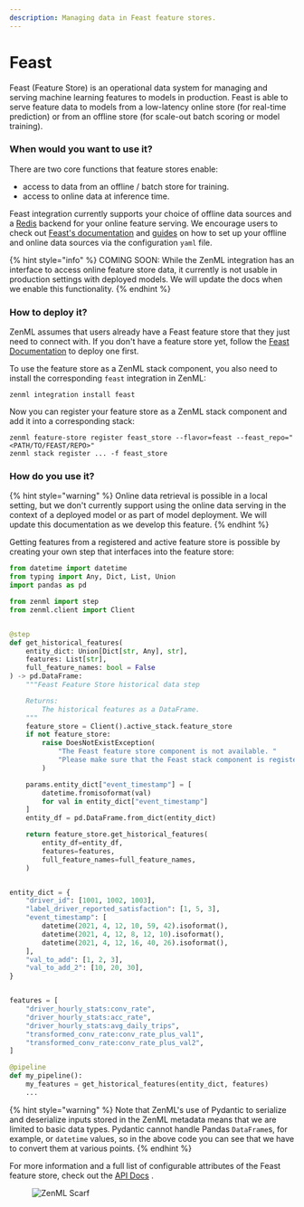 ```yaml
---
description: Managing data in Feast feature stores.
---
```


# Feast

Feast (Feature Store) is an operational data system for managing and serving machine learning features to models in production. Feast is able to serve feature data to models from a low-latency online store (for real-time prediction) or from an offline store (for scale-out batch scoring or model training).

### When would you want to use it?

There are two core functions that feature stores enable:

* access to data from an offline / batch store for training.
* access to online data at inference time.

Feast integration currently supports your choice of offline data sources and a [Redis](https://redis.com/) backend for your online feature serving. We encourage users to check out [Feast's documentation](https://docs.feast.dev/) and [guides](https://docs.feast.dev/how-to-guides/) on how to set up your offline and online data sources via the configuration `yaml` file.

{% hint style="info" %}
COMING SOON: While the ZenML integration has an interface to access online feature store data, it currently is not usable in production settings with deployed models. We will update the docs when we enable this functionality.
{% endhint %}

### How to deploy it?

ZenML assumes that users already have a Feast feature store that they just need to connect with. If you don't have a feature store yet, follow the [Feast Documentation](https://docs.feast.dev/how-to-guides/feast-snowflake-gcp-aws/deploy-a-feature-store) to deploy one first.

To use the feature store as a ZenML stack component, you also need to install the corresponding `feast` integration in ZenML:

```shell
zenml integration install feast
```

Now you can register your feature store as a ZenML stack component and add it into a corresponding stack:

```shell
zenml feature-store register feast_store --flavor=feast --feast_repo="<PATH/TO/FEAST/REPO>"
zenml stack register ... -f feast_store
```

### How do you use it?

{% hint style="warning" %}
Online data retrieval is possible in a local setting, but we don't currently support using the online data serving in the context of a deployed model or as part of model deployment. We will update this documentation as we develop this feature.
{% endhint %}

Getting features from a registered and active feature store is possible by creating your own step that interfaces into the feature store:

```python
from datetime import datetime
from typing import Any, Dict, List, Union
import pandas as pd

from zenml import step
from zenml.client import Client


@step
def get_historical_features(
    entity_dict: Union[Dict[str, Any], str],
    features: List[str],
    full_feature_names: bool = False
) -> pd.DataFrame:
    """Feast Feature Store historical data step

    Returns:
        The historical features as a DataFrame.
    """
    feature_store = Client().active_stack.feature_store
    if not feature_store:
        raise DoesNotExistException(
            "The Feast feature store component is not available. "
            "Please make sure that the Feast stack component is registered as part of your current active stack."
        )

    params.entity_dict["event_timestamp"] = [
        datetime.fromisoformat(val)
        for val in entity_dict["event_timestamp"]
    ]
    entity_df = pd.DataFrame.from_dict(entity_dict)

    return feature_store.get_historical_features(
        entity_df=entity_df,
        features=features,
        full_feature_names=full_feature_names,
    )


entity_dict = {
    "driver_id": [1001, 1002, 1003],
    "label_driver_reported_satisfaction": [1, 5, 3],
    "event_timestamp": [
        datetime(2021, 4, 12, 10, 59, 42).isoformat(),
        datetime(2021, 4, 12, 8, 12, 10).isoformat(),
        datetime(2021, 4, 12, 16, 40, 26).isoformat(),
    ],
    "val_to_add": [1, 2, 3],
    "val_to_add_2": [10, 20, 30],
}


features = [
    "driver_hourly_stats:conv_rate",
    "driver_hourly_stats:acc_rate",
    "driver_hourly_stats:avg_daily_trips",
    "transformed_conv_rate:conv_rate_plus_val1",
    "transformed_conv_rate:conv_rate_plus_val2",
]

@pipeline
def my_pipeline():
    my_features = get_historical_features(entity_dict, features)
    ...
```

{% hint style="warning" %}
Note that ZenML's use of Pydantic to serialize and deserialize inputs stored in the ZenML metadata means that we are limited to basic data types. Pydantic cannot handle Pandas `DataFrame`s, for example, or `datetime` values, so in the above code you can see that we have to convert them at various points.
{% endhint %}

For more information and a full list of configurable attributes of the Feast feature store, check out the [API Docs](https://sdkdocs.zenml.io/latest/integration\_code\_docs/integrations-feast/#zenml.integrations.feast.feature\_stores.feast\_feature\_store.FeastFeatureStore) .

<figure><img src="https://static.scarf.sh/a.png?x-pxid=f0b4f458-0a54-4fcd-aa95-d5ee424815bc" alt="ZenML Scarf"><figcaption></figcaption></figure>
